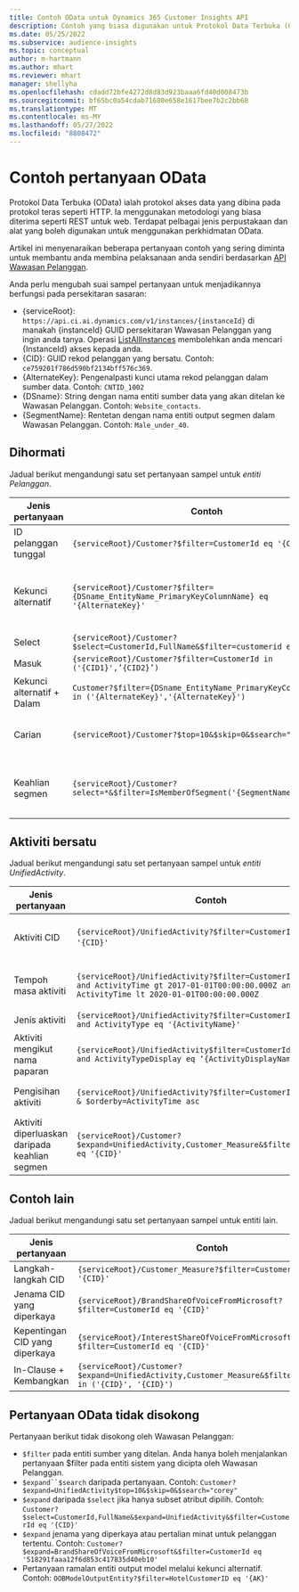 ```yaml
---
title: Contoh OData untuk Dynamics 365 Customer Insights API
description: Contoh yang biasa digunakan untuk Protokol Data Terbuka (OData) untuk bertanya API Wawasan Pelanggan untuk menyemak data.
ms.date: 05/25/2022
ms.subservice: audience-insights
ms.topic: conceptual
author: m-hartmann
ms.author: mhart
ms.reviewer: mhart
manager: shellyha
ms.openlocfilehash: cdadd72bfe4272d8d83d923baaa6fd40d008473b
ms.sourcegitcommit: bf65bc0a54cdab71680e658e1617bee7b2c2bb68
ms.translationtype: MT
ms.contentlocale: ms-MY
ms.lasthandoff: 05/27/2022
ms.locfileid: "8808472"
---
```

# <a name="odata-query-examples"></a>Contoh pertanyaan OData

Protokol Data Terbuka (OData) ialah protokol akses data yang dibina pada protokol teras seperti HTTP. Ia menggunakan metodologi yang biasa diterima seperti REST untuk web. Terdapat pelbagai jenis perpustakaan dan alat yang boleh digunakan untuk menggunakan perkhidmatan OData.

Artikel ini menyenaraikan beberapa pertanyaan contoh yang sering diminta untuk membantu anda membina pelaksanaan anda sendiri berdasarkan [API Wawasan Pelanggan](apis.md).

Anda perlu mengubah suai sampel pertanyaan untuk menjadikannya berfungsi pada persekitaran sasaran: 

- {serviceRoot}: `https://api.ci.ai.dynamics.com/v1/instances/{instanceId}` di manakah {instanceId} GUID persekitaran Wawasan Pelanggan yang ingin anda tanya. Operasi [ListAllInstances](https://developer.ci.ai.dynamics.com/api-details#api=CustomerInsights&operation=Get-all-instances) membolehkan anda mencari {InstanceId} akses kepada anda.
- {CID}: GUID rekod pelanggan yang bersatu. Contoh: `ce759201f786d590bf2134bff576c369`.
- {AlternateKey}: Pengenalpasti kunci utama rekod pelanggan dalam sumber data. Contoh: `CNTID_1002`
- {DSname}: String dengan nama entiti sumber data yang akan ditelan ke Wawasan Pelanggan. Contoh: `Website_contacts`.
- {SegmentName}: Rentetan dengan nama entiti output segmen dalam Wawasan Pelanggan. Contoh: `Male_under_40`.

## <a name="customer"></a>Dihormati

Jadual berikut mengandungi satu set pertanyaan sampel untuk *entiti Pelanggan*.

|Jenis pertanyaan |Contoh  | Nota  |
|---------|---------|---------|
|ID pelanggan tunggal     | `{serviceRoot}/Customer?$filter=CustomerId eq '{CID}'`          |  |
|Kekunci alternatif    | `{serviceRoot}/Customer?$filter={DSname_EntityName_PrimaryKeyColumnName} eq '{AlternateKey}'`         |  Kekunci alternatif berterusan dalam entiti pelanggan bersatu       |
|Select   | `{serviceRoot}/Customer?$select=CustomerId,FullName&$filter=customerid eq '1'`        |         |
|Masuk    | `{serviceRoot}/Customer?$filter=CustomerId in ('{CID1}',’{CID2}’)`        |         |
|Kekunci alternatif + Dalam   | `Customer?$filter={DSname_EntityName_PrimaryKeyColumnName} in ('{AlternateKey}','{AlternateKey}')`         |         |
|Carian  | `{serviceRoot}/Customer?$top=10&$skip=0&$search="string"`        |   Mengembalikan 10 hasil teratas untuk rentetan carian      |
|Keahlian segmen  | `{serviceRoot}/Customer?select=*&$filter=IsMemberOfSegment('{SegmentName}')&$top=10`     | Mengembalikan nombor pratetap baris daripada entiti pembahagian.      |

## <a name="unified-activity"></a>Aktiviti bersatu

Jadual berikut mengandungi satu set pertanyaan sampel untuk *entiti UnifiedActivity*.

|Jenis pertanyaan |Contoh  | Nota  |
|---------|---------|---------|
|Aktiviti CID     | `{serviceRoot}/UnifiedActivity?$filter=CustomerId eq '{CID}'`          | Menyenaraikan aktiviti profil pelanggan tertentu |
|Tempoh masa aktiviti    | `{serviceRoot}/UnifiedActivity?$filter=CustomerId eq '{CID}' and ActivityTime gt 2017-01-01T00:00:00.000Z and ActivityTime lt 2020-01-01T00:00:00.000Z`     |  Aktiviti profil pelanggan dalam jangka masa       |
|Jenis aktiviti    |   `{serviceRoot}/UnifiedActivity?$filter=CustomerId eq '{CID}' and ActivityType eq '{ActivityName}'`        |         |
|Aktiviti mengikut nama paparan     | `{serviceRoot}/UnifiedActivity$filter=CustomerId eq ‘{CID}’ and ActivityTypeDisplay eq ‘{ActivityDisplayName}’`        | |
|Pengisihan aktiviti    | `{serviceRoot}/UnifiedActivity?$filter=CustomerId eq ‘{CID}’ & $orderby=ActivityTime asc`     |  Mengisih aktiviti menaik atau menurun       |
|Aktiviti diperluaskan daripada keahlian segmen  |   `{serviceRoot}/Customer?$expand=UnifiedActivity,Customer_Measure&$filter=CustomerId eq '{CID}'`     |         |

## <a name="other-examples"></a>Contoh lain

Jadual berikut mengandungi satu set pertanyaan sampel untuk entiti lain.

|Jenis pertanyaan |Contoh  | Nota  |
|---------|---------|---------|
|Langkah-langkah CID    | `{serviceRoot}/Customer_Measure?$filter=CustomerId eq '{CID}'`          |  |
|Jenama CID yang diperkaya    | `{serviceRoot}/BrandShareOfVoiceFromMicrosoft?$filter=CustomerId eq '{CID}'`  |       |
|Kepentingan CID yang diperkaya    |   `{serviceRoot}/InterestShareOfVoiceFromMicrosoft?$filter=CustomerId eq '{CID}'`       |         |
|In-Clause + Kembangkan     | `{serviceRoot}/Customer?$expand=UnifiedActivity,Customer_Measure&$filter=CustomerId in ('{CID}', '{CID}')`         | |

## <a name="not-supported-odata-queries"></a>Pertanyaan OData tidak disokong

Pertanyaan berikut tidak disokong oleh Wawasan Pelanggan:

- `$filter` pada entiti sumber yang ditelan. Anda hanya boleh menjalankan pertanyaan $filter pada entiti sistem yang dicipta oleh Wawasan Pelanggan.
- `$expand``$search` daripada pertanyaan. Contoh: `Customer?$expand=UnifiedActivity$top=10&$skip=0&$search="corey"`
- `$expand` daripada `$select` jika hanya subset atribut dipilih. Contoh: `Customer?$select=CustomerId,FullName&$expand=UnifiedActivity&$filter=CustomerId eq '{CID}'`
- `$expand` jenama yang diperkaya atau pertalian minat untuk pelanggan tertentu. Contoh: `Customer?$expand=BrandShareOfVoiceFromMicrosoft&$filter=CustomerId eq '518291faaa12f6d853c417835d40eb10'`
- Pertanyaan ramalan entiti output model melalui kekunci alternatif. Contoh: `OOBModelOutputEntity?$filter=HotelCustomerID eq '{AK}'`
